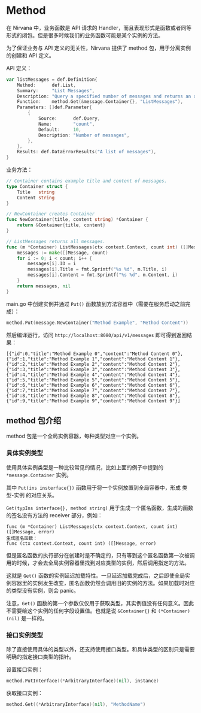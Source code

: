 # Method

在 Nirvana 中，业务函数是 API 请求的 Handler，而且表现形式是函数或者同等形式的闭包。但是很多时候我们的业务函数可能是某个实例的方法。

为了保证业务与 API 定义的无关性，Nirvana 提供了 method 包，用于分离实例的创建和 API 定义。

API 定义：
```go
var listMessages = def.Definition{
	Method:      def.List,
	Summary:     "List Messages",
	Description: "Query a specified number of messages and returns an array",
	Function:    method.Get(&message.Container{}, "ListMessages"),
	Parameters: []def.Parameter{
		{
			Source:      def.Query,
			Name:        "count",
			Default:     10,
			Description: "Number of messages",
		},
	},
	Results: def.DataErrorResults("A list of messages"),
}
```

业务方法：
```go
// Container contains example title and content of messages.
type Container struct {
	Title   string
	Content string
}

// NewContainer creates Container
func NewContainer(title, content string) *Container {
	return &Container{title, content}
}

// ListMessages returns all messages.
func (m *Container) ListMessages(ctx context.Context, count int) ([]Message, error) {
	messages := make([]Message, count)
	for i := 0; i < count; i++ {
		messages[i].ID = i
		messages[i].Title = fmt.Sprintf("%s %d", m.Title, i)
		messages[i].Content = fmt.Sprintf("%s %d", m.Content, i)
	}
	return messages, nil
}
```

main.go 中创建实例并通过 `Put()` 函数放到方法容器中（需要在服务启动之前完成）：
```go
method.Put(message.NewContainer("Method Example", "Method Content"))
```

然后编译运行，访问 `http://localhost:8080/api/v1/messages` 即可得到返回结果：
```
[{"id":0,"title":"Method Example 0","content":"Method Content 0"},{"id":1,"title":"Method Example 1","content":"Method Content 1"},{"id":2,"title":"Method Example 2","content":"Method Content 2"},{"id":3,"title":"Method Example 3","content":"Method Content 3"},{"id":4,"title":"Method Example 4","content":"Method Content 4"},{"id":5,"title":"Method Example 5","content":"Method Content 5"},{"id":6,"title":"Method Example 6","content":"Method Content 6"},{"id":7,"title":"Method Example 7","content":"Method Content 7"},{"id":8,"title":"Method Example 8","content":"Method Content 8"},{"id":9,"title":"Method Example 9","content":"Method Content 9"}]
```

## method 包介绍

method 包是一个全局实例容器，每种类型对应一个实例。

### 具体实例类型

使用具体实例类型是一种比较常见的情况，比如上面的例子中提到的 `*message.Container` 实例。

其中 `Put(ins insterface{})` 函数用于将一个实例放置到全局容器中，形成 类型-实例 的对应关系。

`Get(typIns interface{}, method string)` 用于生成一个匿名函数，生成的函数的签名没有方法的 receiver 部分，例如：
```
func (m *Container) ListMessages(ctx context.Context, count int) ([]Message, error)
生成匿名函数：
func (ctx context.Context, count int) ([]Message, error)
```
但是匿名函数的执行部分在创建时是不确定的，只有等到这个匿名函数第一次被调用的时候，才会去全局实例容器里找到对应类型的实例，然后调用指定的方法。

这就是 `Get()` 函数的实例延迟加载特性。一旦延迟加载完成后，之后即使全局实例容器里的实例发生改变，匿名函数仍然会调用旧的实例的方法。如果加载时对应的类型没有实例，则会 panic。

注意，`Get()` 函数的第一个参数仅仅用于获取类型，其实例值没有任何意义。因此不需要给这个实例的任何字段设置值。也就是说 `&Container{}` 和 `(*Container)(nil)` 是一样的。

### 接口实例类型

除了直接使用具体的类型以外，还支持使用接口类型。和具体类型的区别只是需要明确的指定接口类型的指针。

设置接口实例：
```go
method.PutInterface((*ArbitraryInterface)(nil), instance)
```

获取接口实例：
```go
method.Get((*ArbitraryInterface)(nil), "MethodName")
```

